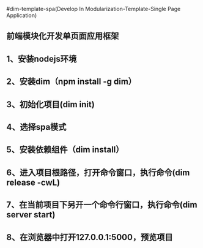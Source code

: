 #dim-template-spa(Develop In Modularization-Template-Single Page Application)

前端模块化开发单页面应用框架
-------------
1、安装nodejs环境
-------------
2、安装dim（npm install -g dim）
-------------
3、初始化项目(dim init)
-------------
4、选择spa模式
-------------
5、安装依赖组件（dim install）
-------------
6、进入项目根路径，打开命令窗口，执行命令(dim release -cwL)
-------------
7、在当前项目下另开一个命令行窗口，执行命令(dim server start)
-------------
8、在浏览器中打开127.0.0.1:5000，预览项目
-------------
